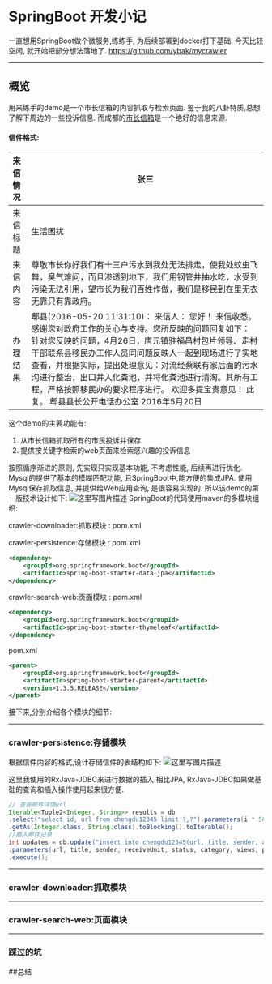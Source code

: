 # SpringBoot 开发小记

一直想用SpringBoot做个微服务,练练手, 为后续部署到docker打下基础. 今天比较空闲, 就开始把部分想法落地了.
https://github.com/ybak/mycrawler

-------------------

## 概览

用来练手的demo是一个市长信箱的内容抓取与检索页面. 鉴于我的八卦特质,总想了解下周边的一些投诉信息. 而成都的[市长信箱](http://12345.chengdu.gov.cn)是一个绝好的信息来源.
#### 信件格式:
来信情况 |   张三
:------ | ---
来信标题|	生活困扰
来信内容| 尊敬市长你好我们有十三户污水到我处无法排走，使我处蚊虫飞舞，臭气难问，而且渗透到地下，我们用钢管井抽水吃，水受到污染无法引用，望市长为我们百姓作做，我们是移民到在里无衣无靠只有靠政府。
办理结果| 郫县(2016-05-20 11:31:10)： 来信人： 您好！ 来信收悉。感谢您对政府工作的关心与支持。您所反映的问题回复如下： 针对您反映的问题，4月26日，唐元镇驻福昌村包片领导、走村干部联系县移民办工作人员同问题反映人一起到现场进行了实地查看，并根据实际，提出处理意见：对流经蔡联有家后面的污水沟进行整治，出口并入化粪池，并将化粪池进行清淘。其所有工程，严格按照移民办的要求程序进行。 欢迎多提宝贵意见！ 此复。 郫县县长公开电话办公室 2016年5月20日

这个demo的主要功能有:

 1. 从市长信箱抓取所有的市民投诉并保存
 2. 提供按关键字检索的web页面来检索感兴趣的投诉信息

按照循序渐进的原则, 先实现只实现基本功能, 不考虑性能, 后续再进行优化.
Mysql的提供了基本的模糊匹配功能, 且SpringBoot中,能方便的集成JPA.
使用Mysql保存抓取信息, 并提供给Web应用查询, 是很容易实现的. 所以该demo的第一版技术设计如下:
![这里写图片描述](http://img.blog.csdn.net/20160522222805031)
SpringBoot的代码使用maven的多模块组织:

crawler-downloader:抓取模块
: pom.xml

crawler-persistence:存储模块
: pom.xml
``` xml
<dependency>
    <groupId>org.springframework.boot</groupId>
    <artifactId>spring-boot-starter-data-jpa</artifactId>
</dependency>
```
crawler-search-web:页面模块
: pom.xml
``` xml
<dependency>
    <groupId>org.springframework.boot</groupId>
    <artifactId>spring-boot-starter-thymeleaf</artifactId>
</dependency>
```
pom.xml
``` xml
<parent>
    <groupId>org.springframework.boot</groupId>
    <artifactId>spring-boot-starter-parent</artifactId>
    <version>1.3.5.RELEASE</version>
</parent>
```

接下来,分别介绍各个模块的细节:

-------------------
### crawler-persistence:存储模块

根据信件内容的格式,设计存储信件的表结构如下:
![这里写图片描述](http://img.blog.csdn.net/20160522225147687)

这里我使用的RxJava-JDBC来进行数据的插入.相比JPA, RxJava-JDBC如果做基础的查询和插入操作使用起来很方便.
``` java
// 查询邮件详情url
Iterable<Tuple2<Integer, String>> results = db
.select("select id, url from chengdu12345 limit ?,?").parameters(i * 50, 50)
.getAs(Integer.class, String.class).toBlocking().toIterable();
//插入邮件记录
int updates = db.update("insert into chengdu12345(url, title, sender, accept_unit, status, category, views, create_date) values (?,?,?,?,?,?,?,?)")
.parameters(url, title, sender, receiveUnit, status, category, views, publishDate)
.execute();
```

-------------------
### crawler-downloader:抓取模块

-------------------

### crawler-search-web:页面模块

-------------------

### 踩过的坑


##总结